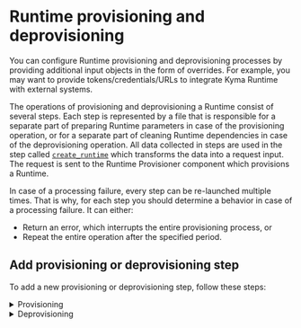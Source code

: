 # Runtime provisioning and deprovisioning

You can configure Runtime provisioning and deprovisioning processes by providing additional input objects in the form of overrides. For example, you may want to provide tokens/credentials/URLs to integrate Kyma Runtime with external systems. 

The operations of provisioning and deprovisioning a Runtime consist of several steps. Each step is represented by a file that is responsible for a separate part of preparing Runtime parameters in case of the provisioning operation, or for a separate part of cleaning Runtime dependencies in case of the deprovisioning operation. All data collected in steps are used in the step called [`create_runtime`](https://github.com/kyma-incubator/compass/blob/master/components/kyma-environment-broker/internal/process/provisioning/create_runtime.go) which transforms the data into a request input. The request is sent to the Runtime Provisioner component which provisions a Runtime.

In case of a processing failure, every step can be re-launched multiple times. That is why, for each step you should determine a behavior in case of a processing failure. It can either:
- Return an error, which interrupts the entire provisioning process, or 
- Repeat the entire operation after the specified period. 

## Add provisioning or deprovisioning step

To add a new provisioning or deprovisioning step, follow these steps:

<div tabs name="runtime-provisioning-deprovisioning" group="runtime-provisioning-deprovisioning">
  <details>
  <summary label="provisioning">
  Provisioning
  </summary>
      
1. Create a new file in [this](https://github.com/kyma-incubator/compass/blob/master/components/kyma-environment-broker/internal/process/provisioning) directory. 

2. Implement this interface in your provisioning step:

    ```go
    type Step interface {
        Name() string
        Run(operation internal.ProvisioningOperation, logger logrus.FieldLogger) (internal.ProvisioningOperation, time.Duration, error)
    }
    ```

    - `Name()` method returns the name of the step that is used in logs.
    - `Run()` method implements the functionality of the step. The method receives operations as an argument to which it can add appropriate overrides or save other used variables.
    

    ```go
    operation.InputCreator.SetOverrides(COMPONENT_NAME, []*gqlschema.ConfigEntryInput{
        {
            Key:   "path.to.key",
            Value: SOME_VALUE,
        },
        {
            Key:    "path.to.secret",
            Value:  SOME_VALUE,
            Secret: ptr.Bool(true),
        },
    })
    ```

    If your functionality contains long-term processes, you can store data in the storage.
    To do this, add this field to the provisioning operation in which you want to save data:

    ```go
    type ProvisioningOperation struct {
        Operation `json:"-"`
    
        // These fields are serialized to JSON and stored in the storage
        LmsTenantID            string `json:"lms_tenant_id"`
        ProvisioningParameters string `json:"provisioning_parameters"`
    
        NewFieldFromCustomStep string `json:"new_field_from_custom_step"`    
    
        // These fields are not stored in the storage
        InputCreator ProvisionInputCreator `json:"-"`
    }
    ```

    By saving data in the storage, you can check if you already have the necessary data and avoid time-consuming processes.       You should always return the modified operation from the method. 

    See the example of the step implementation:

    ```go
    package provisioning
    
    import (
        "encoding/json"
        "net/http"
        "time"
    
        "github.com/kyma-incubator/compass/components/provisioner/pkg/gqlschema"
        "github.com/kyma-incubator/compass/components/kyma-environment-broker/internal"
        "github.com/kyma-incubator/compass/components/kyma-environment-broker/internal/storage"
    
        "github.com/sirupsen/logrus"
    )
    
    type HelloWorldStep struct {
        operationStorage storage.Operations
        client           *http.Client
    }
    
    type ExternalBodyResponse struct {
        data  string
        token string
    }
    
    func NewHelloWorldStep(operationStorage storage.Operations, client *http.Client) *HelloWorldStep {
        return &HelloWorldStep{
            operationStorage: operationStorage,
            client:           client,
        }
    }
    
    func (s *HelloWorldStep) Name() string {
        return "Hello_World"
    }
    
    // Your step can be repeated in case any other step fails, even if your step has already done its job
    func (s *HelloWorldStep) Run(operation internal.ProvisioningOperation, log *logrus.Entry) (internal.ProvisioningOperation, time.Duration, error) {
        log.Info("Start step")
   
        // Check whether your step should be run or if its job has been done in the previous iteration
        // All non-save operation data are empty (e.g. InputCreator overrides)
    
        // Add your logic here
    
        // Add a call to an external service (optional)
        response, err := s.client.Get("http://example.com")
        if err != nil {
            // Error during a call to an external service may be temporary so you should return time.Duration 
            // All steps will be repeated in X seconds/minutes
            return operation, 1 * time.Second, nil
        }
        defer response.Body.Close()
    
        body := ExternalBodyResponse{}
        err = json.NewDecoder(response.Body).Decode(&body)
        if err != nil {
            log.Errorf("error: %s", err)
            // Handle a process failure by returning an error or time.Duration
        }
    
        // If a call or any other action is time-consuming, you can save the result in the operation
        // If you need an extra field in the ProvisioningOperation structure, add it first
        // in the step below; beforehand, you can check if a given value already exists in the operation
        operation.HelloWorlds = body.data
        updatedOperation, err := s.operationStorage.UpdateProvisioningOperation(operation)
        if err != nil {
            log.Errorf("error: %s", err)
            // Handle a process failure by returning an error or time.Duration
        }
    
        // If your step finishes with data which should be added to override used during the Runtime provisioning,
        // add an extra value to operation.InputCreator, then return the updated version of the Application
        updatedOperation.InputCreator.SetOverrides("component-name", []*gqlschema.ConfigEntryInput{
            {
                Key:   "some.key",
                Value: body.token,
            },
        })
    
        // Return the updated version of the Application
        return *updatedOperation, 0, nil
    }
    ```

3. Add the step to the [`/cmd/broker/main.go`](https://github.com/kyma-incubator/compass/blob/master/components/kyma-environment-broker/cmd/broker/main.go) file:

    ```go
    provisioningSteps := []struct {
   		weight   int
   		step     provisioning.Step
   	}{
   		{
   			weight: 1,
   			step:   provisioning.NewHelloWorldStep(db.Operations(), &http.Client{}),
   		},
    }
    ```

    The weight of the step should be greater than or equal to 1. If you want the step to be performed before a call to the Runtime Provisioner, its weight must be lower than the weight of the `create_runtime` step.
    
  </details>
  <details>
  <summary label="deprovisioning">
  Deprovisioning
  </summary>
    
  1. Create a new file in [this](https://github.com/kyma-incubator/compass/blob/master/components/kyma-environment-broker/internal/process/deprovisioning) directory. 

2. Implement this interface in your deprovisioning step:

    ```go
    type Step interface {
        Name() string
        Run(operation internal.DeprovisioningOperation, logger logrus.FieldLogger) (internal.DeprovisioningOperation, time.Duration, error)
    }
    ```

    - `Name()` method returns the name of the step that is used in logs.
    - `Run()` method implements the functionality of the step. The method receives operations as an argument to which it can add appropriate overrides or save other used variables.
    

    ```go
    operation.InputCreator.SetOverrides(COMPONENT_NAME, []*gqlschema.ConfigEntryInput{
        {
            Key:   "path.to.key",
            Value: SOME_VALUE,
        },
        {
            Key:    "path.to.secret",
            Value:  SOME_VALUE,
            Secret: ptr.Bool(true),
        },
    })
    ```

    If your functionality contains long-term processes, you can store data in the storage.
    To do this, add this field to the deprovisioning operation in which you want to save data:

    ```go
    type DeprovisioningOperation struct {
        Operation `json:"-"`
        
        // add additional data here
    }
    ```

    By saving data in the storage, you can check if you already have the necessary data and avoid time-consuming processes.       You should always return the modified operation from the method. 

    See the example of the step implementation:

    ```go
    package deprovisioning
    
    import (
        "encoding/json"
        "net/http"
        "time"
    
        "github.com/kyma-incubator/compass/components/provisioner/pkg/gqlschema"
        "github.com/kyma-incubator/compass/components/kyma-environment-broker/internal"
        "github.com/kyma-incubator/compass/components/kyma-environment-broker/internal/storage"
    
        "github.com/sirupsen/logrus"
    )
    
    type HelloWorldStep struct {
        operationStorage storage.Operations
        client           *http.Client
    }
    
    type ExternalBodyResponse struct {
        data  string
        token string
    }
    
    func NewHelloWorldStep(operationStorage storage.Operations, client *http.Client) *HelloWorldStep {
        return &HelloWorldStep{
            operationStorage: operationStorage,
            client:           client,
        }
    }
    
    func (s *HelloWorldStep) Name() string {
        return "Hello_World"
    }
    
    // Your step can be repeated in case any other step fails, even if your step has already done its job
    func (s *HelloWorldStep) Run(operation internal.DeprovisioningOperation, log *logrus.Entry) (internal.DeprovisioningOperation, time.Duration, error) {
        log.Info("Start step")
   
        // Check whether your step should be run or if its job has been done in the previous iteration
        // All non-save operation data are empty (e.g. InputCreator overrides)
    
        // Add your logic here
    
        // Add a call to an external service (optional)
        response, err := s.client.Get("http://example.com")
        if err != nil {
            // Error during a call to an external service may be temporary so you should return time.Duration 
            // All steps will be repeated in X seconds/minutes
            return operation, 1 * time.Second, nil
        }
        defer response.Body.Close()
    
        body := ExternalBodyResponse{}
        err = json.NewDecoder(response.Body).Decode(&body)
        if err != nil {
            log.Errorf("error: %s", err)
            // Handle a process failure by returning an error or time.Duration
        }
    
        // If a call or any other action is time-consuming, you can save the result in the operation
        // If you need an extra field in the DeprovisioningOperation structure, add it first
        // in the step below; beforehand, you can check if a given value already exists in the operation
        operation.HelloWorlds = body.data
        updatedOperation, err := s.operationStorage.UpdateDeprovisioningOperation(operation)
        if err != nil {
            log.Errorf("error: %s", err)
            // Handle a process failure by returning an error or time.Duration
        }
    
        // If your step finishes with data which should be added to override used during the Runtime deprovisioning,
        // add an extra value to operation.InputCreator, then return the updated version of the Application
        updatedOperation.InputCreator.SetOverrides("component-name", []*gqlschema.ConfigEntryInput{
            {
                Key:   "some.key",
                Value: body.token,
            },
        })
    
        // Return the updated version of the Application
        return *updatedOperation, 0, nil
    }
    ```

3. Add the step to the [`/cmd/broker/main.go`](https://github.com/kyma-incubator/compass/blob/master/components/kyma-environment-broker/cmd/broker/main.go) file:

    ```go
    deprovisioningSteps := []struct {
   		weight   int
   		step     deprovisioning.Step
   	}{
   		{
   			weight: 1,
   			step:   deprovisioning.NewHelloWorldStep(db.Operations(), &http.Client{}),
   		},
    }
    ```

    The weight of the step should be greater than or equal to 1. If you want the step to be performed before a call to the Runtime Provisioner, its weight must be lower than the weight of the `remove_runtime` step.
    
   </details>
</div>
